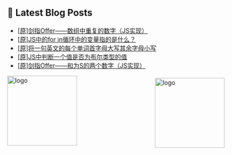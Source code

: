 ## 📕 Latest Blog Posts

<!-- BLOG-POST-LIST:START -->
- [[原]剑指Offer——数组中重复的数字（JS实现）](https://blog.csdn.net/sinat_41696687/article/details/115440605)
- [[原]JS中的for in循环中的变量指的是什么？](https://blog.csdn.net/sinat_41696687/article/details/115439173)
- [[原]将一句英文的每个单词首字母大写其余字母小写](https://blog.csdn.net/sinat_41696687/article/details/115426621)
- [[原]JS中判断一个值是否为布尔类型的值](https://blog.csdn.net/sinat_41696687/article/details/115426368)
- [[原]剑指Offer——和为S的两个数字（JS实现）](https://blog.csdn.net/sinat_41696687/article/details/115426165)
<!-- BLOG-POST-LIST:END -->
<img src="https://github-readme-stats.vercel.app/api?username=qq1120637483&show_icons=true" alt="logo" height="160" align="right" style="margin: 5px; margin-bottom: 20px;" />

<img src="https://github-profile-trophy.vercel.app/?username=qq1120637483&theme=flat&column=7" alt="logo" height="160" align="center" style="margin: auto; margin-bottom: 20px;" />


<!--
**qq1120637483/qq1120637483** is a ✨ _special_ ✨ repository because its `README.md` (this file) appears on your GitHub profile.

Here are some ideas to get you started:

- 🔭 I’m currently working on ...
- 🌱 I’m currently learning ...
- 👯 I’m looking to collaborate on ...
- 🤔 I’m looking for help with ...
- 💬 Ask me about ...
- 📫 How to reach me: ...
- 😄 Pronouns: ...
- ⚡ Fun fact: ...
-->
